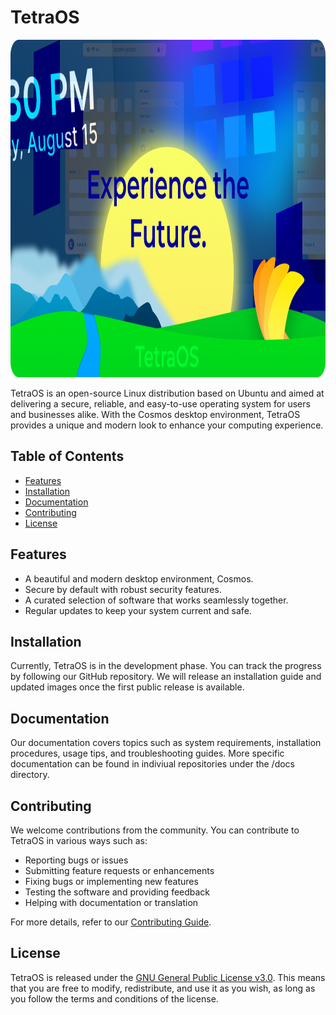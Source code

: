 # TetraOS

<img src="https://github.com/TetraOS/.github/blob/main/banners/Experience%20the%20Future(1).png" width="960px" height="540px">

TetraOS is an open-source Linux distribution based on Ubuntu and aimed at delivering a secure, reliable, and easy-to-use operating system for users and businesses alike. With the Cosmos desktop environment, TetraOS provides a unique and modern look to enhance your computing experience.

## Table of Contents

- [Features](#features)
- [Installation](#installation)
- [Documentation](#documentation)
- [Contributing](#contributing)
- [License](#license)

## Features

- A beautiful and modern desktop environment, Cosmos.
- Secure by default with robust security features.
- A curated selection of software that works seamlessly together.
- Regular updates to keep your system current and safe.

## Installation

Currently, TetraOS is in the development phase. You can track the progress by following our GitHub repository. We will release an installation guide and updated images once the first public release is available.

## Documentation

Our documentation covers topics such as system requirements, installation procedures, usage tips, and troubleshooting guides. More specific documentation can be found in indiviual repositories under the /docs directory.

## Contributing

We welcome contributions from the community. You can contribute to TetraOS in various ways such as:

- Reporting bugs or issues
- Submitting feature requests or enhancements
- Fixing bugs or implementing new features
- Testing the software and providing feedback
- Helping with documentation or translation

For more details, refer to our [Contributing Guide](./CONTRIBUTING.md).

## License

TetraOS is released under the [GNU General Public License v3.0](./LICENSE). This means that you are free to modify, redistribute, and use it as you wish, as long as you follow the terms and conditions of the license.
